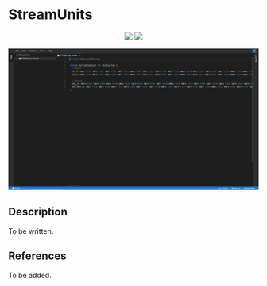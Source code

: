 # StreamUnits
<p align="center">
    <img src="https://img.shields.io/badge/Extension_Version-0.1.1-blue.svg?longCache=true&style=flat-square"/>
    <img src="https://img.shields.io/badge/Grammar_Version-0.0.11--SNAPSHOT-blue.svg?longCache=true&style=flat-square"/>
</p>
<p align="center">
    <img src="doc/images/streamunits.png"/>
</p>

## Description
To be written.

## References
To be added.

<!-- ## Application Programming Interface
The API documentation for this module can be found
[here](https://embeddedmontiarc.github.io/Elysium/plugins/streamunits/docs). -->